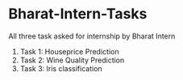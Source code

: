 # Bharat-Intern-Tasks
All three task asked for internship by Bharat Intern
1. Task 1: Houseprice Prediction
2. Task 2: Wine Quality Prediction
3. Task 3: Iris classification
